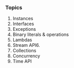 ### Topics

1. Instances
2. Interfaces
3. Exceptions
4. Binary literals & operations
5. Lambdas
6. Stream API6.
7. Collections
8. Concurrency
9. Time API
